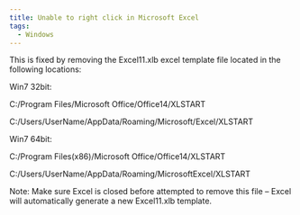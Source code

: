 ```yaml
---
title: Unable to right click in Microsoft Excel
tags:
  - Windows
---
```

This is fixed by removing the Excel11.xlb excel template file located in the following locations:

Win7 32bit:

C:/Program Files/Microsoft Office/Office14/XLSTART

C:/Users/UserName/AppData/Roaming/Microsoft/Excel/XLSTART

Win7 64bit:

C:/Program Files(x86)/Microsoft Office/Office14/XLSTART

C:/Users/UserName/AppData/Roaming/MicrosoftExcel/XLSTART

Note: Make sure Excel is closed before attempted to remove this file – Excel will automatically generate a new Excel11.xlb template.
